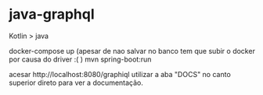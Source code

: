 # java-graphql
Kotlin > java

docker-compose up (apesar de nao salvar no banco tem que subir o docker por causa do driver :( )
mvn spring-boot:run


acesar http://localhost:8080/graphiql
utilizar a aba "DOCS" no canto superior direto para ver a documentação.
